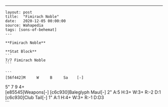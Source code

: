 ---
    layout: post
    title:  "Fimirach Noble"
    date:   2020-12-05 00:00:00
    source: Wahapedia
    tags: [sons-of-behemat]
    ---
    
    **Fimirach Noble**
    
    **Stat Block**
    ```
    7/7 Fimirach Noble
    ```
    
    ```
    [56f442]M     W     B     Sa    [-]
5"    7     9     4+    
[e85545]Weapons[-]
[c6c930]Baleglyph Maul[-]
2"     A:5    H:3+   W:3+   R:-2   D:1   
[c6c930]Club Tail[-]
1"     A:1    H:4+   W:3+   R:-1   D:D3  
    ```
    
    
    